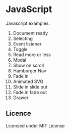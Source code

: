 # JavaScript

Javascript examples.

1. Document ready
2. Selecting
3. Event listener
4. Toggle
6. Read more or less
5. Modal
6. Show on scroll
7. Hamburger Nav
8. Fade in
9.	Animated SVG
10. Slide in slide out
11. Fade in fade out
12. Drawer

## Licence

Licensed under MIT License